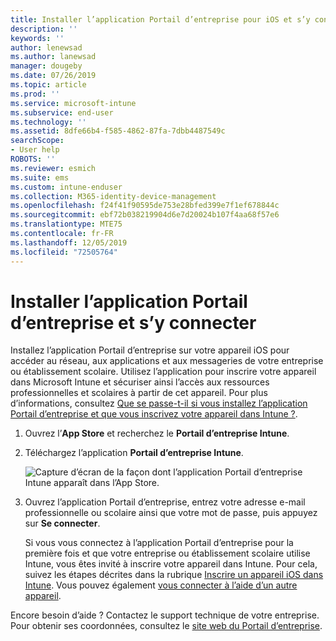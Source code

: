 ```yaml
---
title: Installer l’application Portail d’entreprise pour iOS et s’y connecter | Microsoft Docs
description: ''
keywords: ''
author: lenewsad
ms.author: lanewsad
manager: dougeby
ms.date: 07/26/2019
ms.topic: article
ms.prod: ''
ms.service: microsoft-intune
ms.subservice: end-user
ms.technology: ''
ms.assetid: 8dfe66b4-f585-4862-87fa-7dbb4487549c
searchScope:
- User help
ROBOTS: ''
ms.reviewer: esmich
ms.suite: ems
ms.custom: intune-enduser
ms.collection: M365-identity-device-management
ms.openlocfilehash: f24f41f90595de753e28bfed399e7f1ef678844c
ms.sourcegitcommit: ebf72b038219904d6e7d20024b107f4aa68f57e6
ms.translationtype: MTE75
ms.contentlocale: fr-FR
ms.lasthandoff: 12/05/2019
ms.locfileid: "72505764"
---
```

# <a name="install-and-sign-in-to-the-company-portal-app"></a>Installer l’application Portail d’entreprise et s’y connecter

Installez l’application Portail d’entreprise sur votre appareil iOS pour accéder au réseau, aux applications et aux messageries de votre entreprise ou établissement scolaire. Utilisez l’application pour inscrire votre appareil dans Microsoft Intune et sécuriser ainsi l’accès aux ressources professionnelles et scolaires à partir de cet appareil. Pour plus d’informations, consultez [Que se passe-t-il si vous installez l’application Portail d’entreprise et que vous inscrivez votre appareil dans Intune ?](what-happens-if-you-install-the-company-portal-app-and-enroll-your-device-in-intune-ios.md).

1. Ouvrez l’**App Store** et recherchez le **Portail d’entreprise Intune**.

2. Téléchargez l’application **Portail d’entreprise Intune**.

    ![Capture d’écran de la façon dont l’application Portail d’entreprise Intune apparaît dans l’App Store.](./media/cp-ios-redesign-after-1904.PNG)  

3. Ouvrez l’application Portail d’entreprise, entrez votre adresse e-mail professionnelle ou scolaire ainsi que votre mot de passe, puis appuyez sur **Se connecter**.

    Si vous vous connectez à l’application Portail d’entreprise pour la première fois et que votre entreprise ou établissement scolaire utilise Intune, vous êtes invité à inscrire votre appareil dans Intune. Pour cela, suivez les étapes décrites dans la rubrique [Inscrire un appareil iOS dans Intune](enroll-your-device-in-intune-ios.md). Vous pouvez également [vous connecter à l’aide d’un autre appareil](https://docs.microsoft.com/intune-user-help/sign-in-to-the-company-portal#sign-in-from-another-device).

Encore besoin d’aide ? Contactez le support technique de votre entreprise. Pour obtenir ses coordonnées, consultez le [site web du Portail d’entreprise](https://go.microsoft.com/fwlink/?linkid=2010980).
